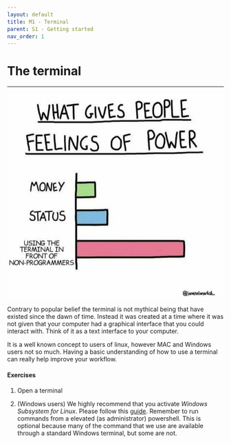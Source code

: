```yaml
---
layout: default
title: M1 - Terminal
parent: S1 - Getting started
nav_order: 1
---
```


# The terminal
<!-- 
{: .no_toc } 

<details open markdown="block">
  <summary>
    Table of contents
  </summary>
  {: .text-delta }
1. TOC
{:toc}
</details>
-->

---

<p align="center">
  <img src="../figures/terminal_power.jpg" width="700" title="hover text">
</p>

Contrary to popular belief the terminal is not mythical being that have existed since the dawn of time. 
Instead it was created at a time where it was not given that your computer had a graphical interface that
you could interact with. Think of it as a text interface to your computer.

It is a well known concept to users of linux, however MAC and Windows users not so much. Having a basic understanding 
of how to use a terminal can really help improve your workflow.

#### Exercises

1. Open a terminal 

2. (Windows users) We highly recommend that you activate *Windows Subsystem for Linux*. Please follow this 
   [guide](https://docs.microsoft.com/en-us/windows/wsl/install-win10). Remember to run commands from a elevated
   (as administrator) powershell. This is optional because many of the command that we use are available through
   a standard Windows terminal, but some are not.
